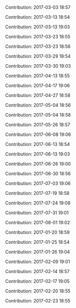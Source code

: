 Contribution: 2017-03-03 18:57

Contribution: 2017-03-13 18:54

Contribution: 2017-03-13 19:03

Contribution: 2017-03-23 18:55

Contribution: 2017-03-23 18:56

Contribution: 2017-03-29 18:54

Contribution: 2017-03-30 19:03

Contribution: 2017-04-13 18:55

Contribution: 2017-04-17 19:06

Contribution: 2017-04-27 18:58

Contribution: 2017-05-04 18:56

Contribution: 2017-05-04 18:58

Contribution: 2017-05-26 18:57

Contribution: 2017-06-08 19:06

Contribution: 2017-06-13 18:54

Contribution: 2017-06-13 19:03

Contribution: 2017-06-26 19:00

Contribution: 2017-06-30 18:56

Contribution: 2017-07-03 19:06

Contribution: 2017-07-19 18:58

Contribution: 2017-07-24 19:08

Contribution: 2017-07-31 19:01

Contribution: 2017-08-01 19:02

Contribution: 2017-01-20 18:59

Contribution: 2017-01-25 18:54

Contribution: 2017-01-26 19:04

Contribution: 2017-02-09 19:01

Contribution: 2017-02-14 18:57

Contribution: 2017-02-17 19:05

Contribution: 2017-02-20 18:55

Contribution: 2017-02-23 18:55

